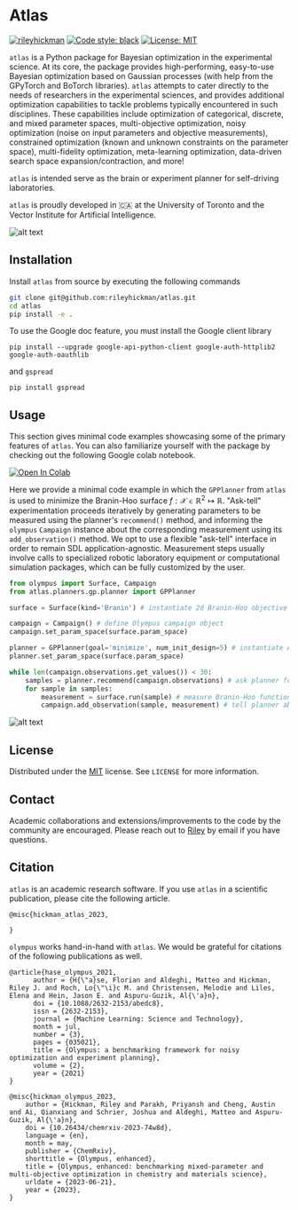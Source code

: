 # Atlas


[![rileyhickman](https://circleci.com/gh/rileyhickman/atlas.svg?style=svg&circle-token=96039a8d33f9fade7e4c1a5420312b0711b16cde)](https://app.circleci.com/pipelines/github/rileyhickman/atlas)
[![Code style: black](https://img.shields.io/badge/code%20style-black-000000.svg)](https://github.com/psf/black)
[![License: MIT](https://img.shields.io/badge/License-MIT-yellow.svg)](https://opensource.org/licenses/MIT)


`atlas` is a Python package for Bayesian optimization in the experimental science. At its core, the package provides high-performing, easy-to-use Bayesian optimization based
on Gaussian processes (with help from the GPyTorch and BoTorch libraries). `atlas` attempts to cater directly to the needs of researchers in the experimental sciences,
and provides additional optimization capabilities to tackle problems typically encountered in such disciplines. These capabilities include optimization of categorical, discrete, and mixed parameter
spaces, multi-objective optimization, noisy optimization (noise on input parameters and objective measurements), constrained optimization (known and unknown constraints on the parameter space), multi-fidelity
optimization, meta-learning optimization, data-driven search space expansion/contraction, and more!

`atlas` is intended serve as the brain or experiment planner for self-driving laboratories.


`atlas` is proudly developed in 🇨🇦 at the University of Toronto and the Vector Institute for Artificial Intelligence.


![alt text](https://github.com/aspuru-guzik-group/atlas/blob/main/static/atlas_logo.png)

## Installation

Install `atlas` from source by executing the following commands

```bash
git clone git@github.com:rileyhickman/atlas.git
cd atlas
pip install -e .
```

To use the Google doc feature, you must install the Google client library

```
pip install --upgrade google-api-python-client google-auth-httplib2 google-auth-oauthlib
```

and `gspread`

```
pip install gspread
```

## Usage

This section gives minimal code examples showcasing some of the primary features of `atlas`.
You can also familiarize yourself with the package by checking out the following Google colab
notebook.

[![Open In Colab](https://colab.research.google.com/assets/colab-badge.svg)](https://colab.research.google.com/github/aspuru-guzik-group/atlas/blob/main/atlas_get_started.ipynb)


Here we provide a minimal code example in which the `GPPlanner` from `atlas` is used to minimize the Branin-Hoo surface $f : \mathcal{X} \in \mathbb{R}^2 \mapsto \mathbb{R}$. "Ask-tell" experimentation proceeds iteratively by generating parameters to be measured using the planner's `recommend()` method, and informing the `olympus` `Campaign` instance about the corresponding measurement using its `add_observation()` method. We opt to use a flexible "ask-tell" interface in order to remain SDL application-agnostic. Measurement steps usually involve calls to specialized robotic laboratory equipment or computational simulation packages, which can be fully customized by the user.

```python
from olympus import Surface, Campaign
from atlas.planners.gp.planner import GPPlanner

surface = Surface(kind='Branin') # instantiate 2d Branin-Hoo objective function

campaign = Campaign() # define Olympus campaign object 
campaign.set_param_space(surface.param_space)

planner = GPPlanner(goal='minimize', num_init_design=5) # instantiate Atlas planner 
planner.set_param_space(surface.param_space)

while len(campaign.observations.get_values()) < 30:
    samples = planner.recommend(campaign.observations) # ask planner for batch of parameters 
    for sample in samples:
        measurement = surface.run(sample) # measure Branin-Hoo function
        campaign.add_observation(sample, measurement) # tell planner about most recent observation
```

![alt text](https://github.com/aspuru-guzik-group/atlas/blob/main/static/2d_branin_minimal_code.png)


## License

Distributed under the [MIT](https://choosealicense.com/licenses/mit/)
 license. See `LICENSE` for more information.

## Contact

Academic collaborations and extensions/improvements to the code by the community
are encouraged. Please reach out to [Riley](riley.hickman@mail.utoronto.ca) by email if you have questions.

## Citation

`atlas` is an academic research software. If you use `atlas` in a scientific publication, please cite the following article.

```
@misc{hickman_atlas_2023,

}
```

`olympus` works hand-in-hand with `atlas`. We would be grateful for citations of the following publications as well. 

```
@article{hase_olympus_2021,
      author = {H{\"a}se, Florian and Aldeghi, Matteo and Hickman, Riley J. and Roch, Lo{\"\i}c M. and Christensen, Melodie and Liles, Elena and Hein, Jason E. and Aspuru-Guzik, Al{\'a}n},
      doi = {10.1088/2632-2153/abedc8},
      issn = {2632-2153},
      journal = {Machine Learning: Science and Technology},
      month = jul,
      number = {3},
      pages = {035021},
      title = {Olympus: a benchmarking framework for noisy optimization and experiment planning},
      volume = {2},
      year = {2021}
}

@misc{hickman_olympus_2023,
	author = {Hickman, Riley and Parakh, Priyansh and Cheng, Austin and Ai, Qianxiang and Schrier, Joshua and Aldeghi, Matteo and Aspuru-Guzik, Al{\'a}n},
	doi = {10.26434/chemrxiv-2023-74w8d},
	language = {en},
	month = may,
	publisher = {ChemRxiv},
	shorttitle = {Olympus, enhanced},
	title = {Olympus, enhanced: benchmarking mixed-parameter and multi-objective optimization in chemistry and materials science},
	urldate = {2023-06-21},
	year = {2023},
}
```
